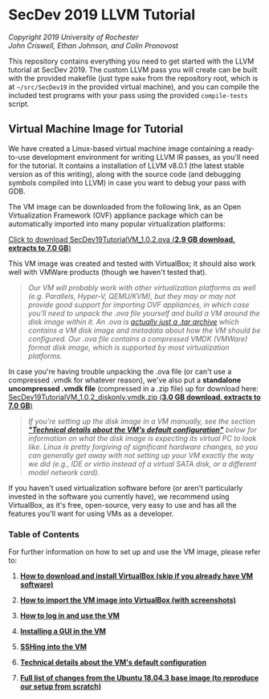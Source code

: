 # SecDev 2019 LLVM Tutorial

_Copyright 2019 University of Rochester  
John Criswell, Ethan Johnson, and Colin Pronovost_

This repository contains everything you need to get started with the LLVM
tutorial at SecDev 2019.  The custom LLVM pass you will create can be built
with the provided makefile (just type `make` from the repository root, which
is at `~/src/SecDev19` in the provided virtual machine), and you can compile
the included test programs with your pass using the provided `compile-tests`
script.

## Virtual Machine Image for Tutorial

We have created a Linux-based virtual machine image containing a ready-to-use
development environment for writing LLVM IR passes, as you'll need for the
tutorial. It contains a installation of LLVM v8.0.1 (the latest stable
version as of this writing), along with the source code (and debugging
symbols compiled into LLVM) in case you want to debug your pass with GDB.

The VM image can be downloaded from the following link, as an Open
Virtualization Framework (OVF) appliance package which can be automatically
imported into many popular virtualization platforms:

[Click to download SecDev19TutorialVM\_1.0.2.ova (**2.9 GB download, extracts
to 7.0
GB**)](https://cs.rochester.edu/u/ejohns48/secdev19/SecDev19TutorialVM_1.0.2.ova)

This VM image was created and tested with VirtualBox; it should also work
well with VMWare products (though we haven't tested that).

> *Our VM will probably work with other virtualization platforms as well (e.g.
Parallels, Hyper-V, QEMU/KVM), but they may or may not provide good support
for importing OVF appliances, in which case you'll need to unpack the .ova
file yourself and build a VM around the disk image within it. An .ova is
[actually just a .tar
archive](https://en.wikipedia.org/wiki/Open_Virtualization_Format) which
contains a VM disk image and metadata about how the VM should be configured.
Our .ova file contains a compressed VMDK (VMWare) format disk image, which is
supported by most virtualization platforms.*

In case you're having trouble unpacking the .ova file (or can't use a
compressed .vmdk for whatever reason), we've also put a **standalone
uncompressed .vmdk file** (compressed in a .zip file) up for download here:
[SecDev19TutorialVM\_1.0.2\_diskonly.vmdk.zip (**3.0 GB download, extracts to 7.0
GB**)](https://cs.rochester.edu/u/ejohns48/secdev19/SecDev19TutorialVM_1.0.2_diskonly.vmdk.zip)

> *If you're setting up the disk image in a VM manually, see the section*
***["Technical details about the VM's default
configuration"](https://github.com/jtcriswell/SecDev19/blob/master/docs/vmspecs.md)***
*below for information on what the disk image is expecting its virtual PC to
look like. Linux is pretty forgiving of significant hardware changes, so you
can generally get away with not setting up your VM exactly the way we did
(e.g., IDE or virtio instead of a virtual SATA disk, or a different model
network card).*

If you haven't used virtualization software before (or aren't particularly
invested in the software you currently have), we recommend using VirtualBox,
as it's free, open-source, very easy to use and has all the features you'll
want for using VMs as a developer.

### Table of Contents

For further information on how to set up and use the VM image, please refer
to:

1. **[How to download and install VirtualBox (skip if you already have VM
   software)](https://github.com/jtcriswell/SecDev19/blob/master/docs/vboxinstall.md)**

2. **[How to import the VM image into VirtualBox (with
   screenshots)](https://github.com/jtcriswell/SecDev19/blob/master/docs/importvmimage.md)**

3. **[How to log in and use the
   VM](https://github.com/jtcriswell/SecDev19/blob/master/docs/loginanduse.md)**

4. **[Installing a GUI in the
   VM](https://github.com/jtcriswell/SecDev19/blob/master/docs/gui.md)**

5. **[SSHing into the
   VM](https://github.com/jtcriswell/SecDev19/blob/master/docs/ssh.md)**

6. **[Technical details about the VM's default
   configuration](https://github.com/jtcriswell/SecDev19/blob/master/docs/vmspecs.md)**

7. **[Full list of changes from the Ubuntu 18.04.3 base image (to reproduce
   our setup from
   scratch)](https://github.com/jtcriswell/SecDev19/blob/master/docs/repro.md)**
